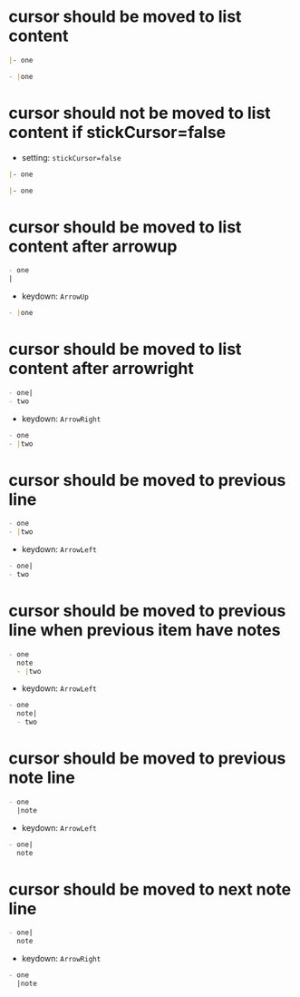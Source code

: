 # cursor should be moved to list content

```md
|- one
```

```md
- |one
```

# cursor should not be moved to list content if stickCursor=false

- setting: `stickCursor=false`

```md
|- one
```

```md
|- one
```

# cursor should be moved to list content after arrowup

```md
- one
|
```

- keydown: `ArrowUp`

```md
- |one

```

# cursor should be moved to list content after arrowright

```md
- one|
- two
```

- keydown: `ArrowRight`

```md
- one
- |two
```

# cursor should be moved to previous line

```md
- one
- |two
```

- keydown: `ArrowLeft`

```md
- one|
- two
```

# cursor should be moved to previous line when previous item have notes

```md
- one
  note
  - |two
```

- keydown: `ArrowLeft`

```md
- one
  note|
  - two
```

# cursor should be moved to previous note line

```md
- one
  |note
```

- keydown: `ArrowLeft`

```md
- one|
  note
```

# cursor should be moved to next note line

```md
- one|
  note
```

- keydown: `ArrowRight`

```md
- one
  |note
```
